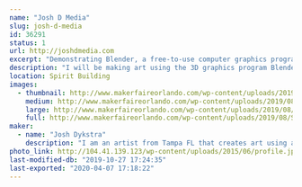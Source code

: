 ```yaml
---
name: "Josh D Media"
slug: josh-d-media
id: 36291
status: 1
url: http://joshdmedia.com
excerpt: "Demonstrating Blender, a free-to-use computer graphics program, and making 3D art."
description: "I will be making art using the 3D graphics program Blender, a computer program that can be used to create graphics for video games, 3D printing, animation, and special effects for movies. I will demonstrate how I make 3D models that are low-poly, isometric, and minimalist."
location: Spirit Building
images:
  - thumbnail: http://www.makerfaireorlando.com/wp-content/uploads/2019/08/Screenshot_20190816-083127_Instagram.jpg
    medium: http://www.makerfaireorlando.com/wp-content/uploads/2019/08/Screenshot_20190816-083127_Instagram.jpg
    large: http://www.makerfaireorlando.com/wp-content/uploads/2019/08/Screenshot_20190816-083127_Instagram.jpg
    full: http://www.makerfaireorlando.com/wp-content/uploads/2019/08/Screenshot_20190816-083127_Instagram.jpg
maker:
  - name: "Josh Dykstra"
    description: "I am an artist from Tampa FL that creates art using a wide range of mediums, from illustration to computer graphics. In my free time I enjoy making 3D models with Blender, 3D printing, video editing, and playing music with my band."
photo_link: http://104.41.139.123/wp-content/uploads/2015/06/profile.jpg
last-modified-db: "2019-10-27 17:24:35"
last-exported: "2020-04-07 17:18:22"
---
```

